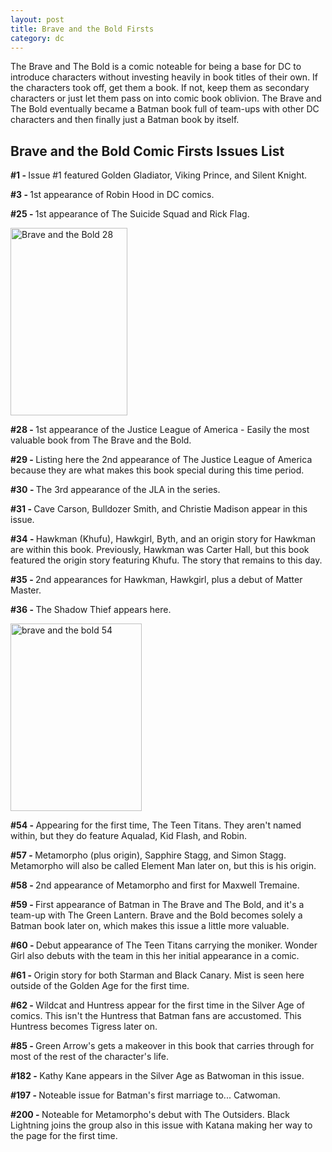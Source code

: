 ```yaml
---
layout: post
title: Brave and the Bold Firsts 
category: dc
---
```


The Brave and The Bold is a comic noteable for being a base for DC to introduce characters without investing heavily in book titles of their own. If the characters took off, get them a book. If not, keep them as secondary characters or just let them pass on into comic book oblivion. The Brave and The Bold eventually became a Batman book full of team-ups with other DC characters and then finally just a Batman book by itself.

<h2>Brave and the Bold Comic Firsts Issues List</h2>
<strong>#1 - </strong>Issue #1 featured Golden Gladiator, Viking Prince, and Silent Knight.

<strong>#3 - </strong>1st appearance of Robin Hood in DC comics.

<strong>#25 - </strong>1st appearance of The Suicide Squad and Rick Flag.

<img class="alignleft size-medium wp-image-30" src="http://comicfirsts.com/wp-content/uploads/2016/02/brave-bold-issue-28-187x300.jpg" alt="Brave and the Bold 28" width="187" height="300" />

<strong>#28 - </strong>1st appearance of the Justice League of America - Easily the most valuable book from The Brave and the Bold.

<strong>#29 - </strong>Listing here the 2nd appearance of The Justice League of America because they are what makes this book special during this time period.

<strong>#30 - </strong>The 3rd appearance of the JLA in the series.

<strong>#31 - </strong>Cave Carson, Bulldozer Smith, and Christie Madison appear in this issue.

<strong>#34 - </strong>Hawkman (Khufu), Hawkgirl, Byth, and an origin story for Hawkman are within this book. Previously, Hawkman was Carter Hall, but this book featured the origin story featuring Khufu. The story that remains to this day.

<strong>#35 - </strong>2nd appearances for Hawkman, Hawkgirl, plus a debut of Matter Master.

<strong>#36 - </strong>The Shadow Thief appears here.

<img class="alignleft size-medium wp-image-31" src="http://comicfirsts.com/wp-content/uploads/2016/02/the-brave-and-the-bold-issue-54-210x300.jpg" alt="brave and the bold 54" width="210" height="300" />

<strong>#54 - </strong>Appearing for the first time, The Teen Titans. They aren't named within, but they do feature Aqualad, Kid Flash, and Robin.

<strong>#57 - </strong>Metamorpho (plus origin), Sapphire Stagg, and Simon Stagg. Metamorpho will also be called Element Man later on, but this is his origin.

<strong>#58 - </strong>2nd appearance of Metamorpho and first for Maxwell Tremaine.

<strong>#59 - </strong>First appearance of Batman in The Brave and The Bold, and it's a team-up with The Green Lantern. Brave and the Bold becomes solely a Batman book later on, which makes this issue a little more valuable.

<strong>#60 - </strong>Debut appearance of The Teen Titans carrying the moniker. Wonder Girl also debuts with the team in this her initial appearance in a comic.

<strong>#61 - </strong>Origin story for both Starman and Black Canary. Mist is seen here outside of the Golden Age for the first time.

<strong>#62 - </strong>Wildcat and Huntress appear for the first time in the Silver Age of comics. This isn't the Huntress that Batman fans are accustomed. This Huntress becomes Tigress later on.

<strong>#85 - </strong>Green Arrow's gets a makeover in this book that carries through for most of the rest of the character's life.

<strong>#182 - </strong>Kathy Kane appears in the Silver Age as Batwoman in this issue.

<strong>#197 - </strong>Noteable issue for Batman's first marriage to... Catwoman.

<strong>#200 - </strong>Noteable for Metamorpho's debut with The Outsiders. Black Lightning joins the group also in this issue with Katana making her way to the page for the first time.